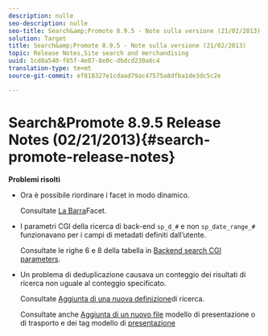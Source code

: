```yaml
---
description: nulle
seo-description: nulle
seo-title: Search&amp;Promote 8.9.5 - Note sulla versione (21/02/2013)
solution: Target
title: Search&amp;Promote 8.9.5 - Note sulla versione (21/02/2013)
topic: Release Notes,Site search and merchandising
uuid: 1cd8a540-f85f-4e87-8e0c-dbdcd230a6c4
translation-type: tm+mt
source-git-commit: ef818327e1cdaad79ac47575a8dfba1de3dc5c2e

---
```



# Search&amp;Promote 8.9.5 Release Notes (02/21/2013){#search-promote-release-notes}

**Problemi risolti**

* Ora è possibile riordinare i facet in modo dinamico.

   Consultate [La Barra](../c-about-design-menu/c-about-facet-rails.md#concept_1FDC8BCDFFC84A0889DA670F63D5F6DB)Facet.

* I parametri CGI della ricerca di back-end `sp_d_#` e non `sp_date_range_#` funzionavano per i campi di metadati definiti dall’utente.

   Consultate le righe 6 e 8 della tabella in [Backend search CGI parameters](../c-appendices/c-cgiparameters.md#reference_582E85C3886740C98FE88CA9DF7918E8).

* Un problema di deduplicazione causava un conteggio dei risultati di ricerca non uguale al conteggio specificato.

   Consultate [Aggiunta di una nuova definizione](../c-about-settings-menu/c-about-searching-menu.md#task_98D3A168AB5D4F30A1ADB6E0D48AB648)di ricerca.

   Consultate anche [Aggiunta di un nuovo file](../c-about-design-menu/c-about-templates.md#task_73199757B6E748CAA604902FF913F012) modello di presentazione o di trasporto e dei tag modello di [presentazione](../c-appendices/c-templates.md#reference_F1BBF616BCEC4AD7B2548ECD3CA74C64)

